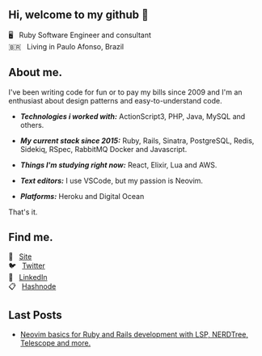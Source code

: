 ## Hi, welcome to my github 👋

🖥️ &nbsp; Ruby Software Engineer and consultant
<br />
🇧🇷 &nbsp; Living in Paulo Afonso, Brazil

## About me.

I've been writing code for fun or to pay my bills since 2009 and I'm an enthusiast about design patterns and easy-to-understand code.

- ***Technologies i worked with:*** ActionScript3, PHP, Java, MySQL and others.

- ***My current stack since 2015:*** Ruby, Rails, Sinatra, PostgreSQL, Redis, Sidekiq, RSpec, RabbitMQ Docker and Javascript.

- ***Things I'm studying right now:*** React, Elixir, Lua and AWS.

- ***Text editors:*** I use VSCode, but my passion is Neovim.

- ***Platforms:*** Heroku and Digital Ocean

That's it.

## Find me.

🚀 &nbsp; [Site](https://www.anchietajunior.com/)
<br />
🐦 &nbsp; [Twitter](https://twitter.com/janchietajunior)
<br />
💼 &nbsp; [LinkedIn](https://www.linkedin.com/in/anchietajunior/)
<br />
📋 &nbsp; [Hashnode](https://hashnode.com/@anchietajunior)

## Last Posts

- [Neovim basics for Ruby and Rails development with LSP, NERDTree, Telescope and more.](https://anchietajunior.hashnode.dev/neovim-for-ruby-with-lsp-nerdtree-telescope)
